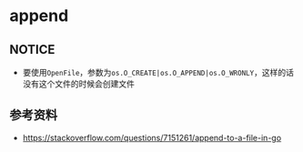 # append

## NOTICE
 - 要使用`OpenFile`，参数为`os.O_CREATE|os.O_APPEND|os.O_WRONLY`，这样的话没有这个文件的时候会创建文件

## 参考资料
 - https://stackoverflow.com/questions/7151261/append-to-a-file-in-go